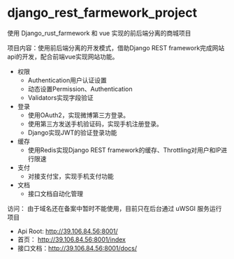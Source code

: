 # django_rest_farmework_project
使用 Django_rust_farmework 和 vue 实现的前后端分离的商城项目

项目内容：使用前后端分离的开发模式，借助Django REST framework完成网站api的开发，配合前端vue实现网站功能。

+ 权限
  + Authentication用户认证设置
  + 动态设置Permission、Authentication
  + Validators实现字段验证
+ 登录
  + 使用OAuth2，实现微博第三方登录。
  + 使用第三方发送手机验证码，实现手机注册登录。
  + Django实现JWT的验证登录功能
+ 缓存
  + 使用Redis实现Django REST framework的缓存、Throttling对用户和IP进行限速
+ 支付
  + 对接支付宝，实现手机支付功能
+ 文档
  + 接口文档自动化管理 
  

访问：
由于域名还在备案中暂时不能使用，目前只在后台通过 uWSGI 服务运行项目
+ Api Root: http://39.106.84.56:8001/ 
+ 首页： http://39.106.84.56:8001/index
+ 接口文档：http://39.106.84.56:8001/docs/

